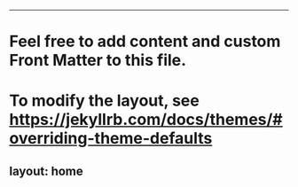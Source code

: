 
---
# Feel free to add content and custom Front Matter to this file.
# To modify the layout, see https://jekyllrb.com/docs/themes/#overriding-theme-defaults

layout: home
---
<meta name="naver-site-verification" content="f9c36fad563ab6d5688d35480a6750c9a4618ac0"/>
